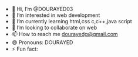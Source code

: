 - 👋 Hi, I’m @DOURAYED03
- 👀 I’m interested in web development
- 🌱 I’m currently learning html,css c,c++,java script 
- 💞️ I’m looking to collaborate on web
- 📫 How to reach me dourayedg@gmail.com
- 😄 Pronouns: DOURAYED 
- ⚡ Fun fact: 

<!---
DOURAYED03/DOURAYED03 is a ✨ special ✨ repository because its `README.md` (this file) appears on your GitHub profile.
You can click the Preview link to take a look at your changes.
--->
